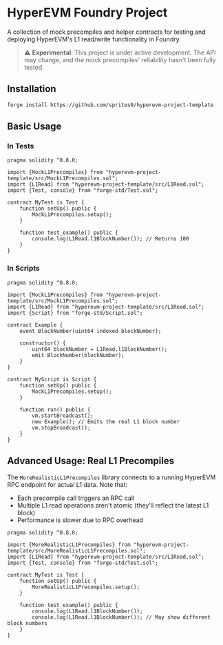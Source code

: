 # HyperEVM Foundry Project

A collection of mock precompiles and helper contracts for testing and deploying HyperEVM's L1 read/write functionality in Foundry.

> ⚠️ **Experimental**: This project is under active development. The API may change, and the mock precompiles' reliability hasn't been fully tested.

## Installation

```sh
forge install https://github.com/sprites0/hyperevm-project-template
```

## Basic Usage

### In Tests

```solidity
pragma solidity ^0.8.0;

import {MockL1Precompiles} from "hyperevm-project-template/src/MockL1Precompiles.sol";
import {L1Read} from "hyperevm-project-template/src/L1Read.sol";
import {Test, console} from "forge-std/Test.sol";

contract MyTest is Test {
    function setUp() public {
        MockL1Precompiles.setup();
    }

    function test_example() public {
        console.log(L1Read.l1BlockNumber()); // Returns 100
    }
}
```

### In Scripts

```solidity
pragma solidity ^0.8.0;

import {MockL1Precompiles} from "hyperevm-project-template/src/MockL1Precompiles.sol";
import {L1Read} from "hyperevm-project-template/src/L1Read.sol";
import {Script} from "forge-std/Script.sol";

contract Example {
    event BlockNumber(uint64 indexed blockNumber);

    constructor() {
        uint64 blockNumber = L1Read.l1BlockNumber();
        emit BlockNumber(blockNumber);
    }
}

contract MyScript is Script {
    function setUp() public {
        MockL1Precompiles.setup();
    }

    function run() public {
        vm.startBroadcast();
        new Example(); // Emits the real L1 block number
        vm.stopBroadcast();
    }
}
```

## Advanced Usage: Real L1 Precompiles

The `MoreRealisticL1Precompiles` library connects to a running HyperEVM RPC endpoint for actual L1 data. Note that:

- Each precompile call triggers an RPC call
- Multiple L1 read operations aren't atomic (they'll reflect the latest L1 block)
- Performance is slower due to RPC overhead

```solidity
pragma solidity ^0.8.0;

import {MoreRealisticL1Precompiles} from "hyperevm-project-template/src/MoreRealisticL1Precompiles.sol";
import {L1Read} from "hyperevm-project-template/src/L1Read.sol";
import {Test, console} from "forge-std/Test.sol";

contract MyTest is Test {
    function setUp() public {
        MoreRealisticL1Precompiles.setup();
    }

    function test_example() public {
        console.log(L1Read.l1BlockNumber());
        console.log(L1Read.l1BlockNumber()); // May show different block numbers
    }
}
```
